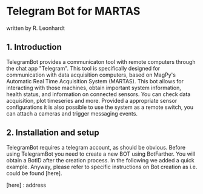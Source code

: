 # Telegram Bot for MARTAS

written by R. Leonhardt

## 1. Introduction

TelegramBot provides a communicaton tool with remote computers through the chat app "Telegram".
This tool is specifically designed for communication with data acquisition computers,
based on MagPy's Automatic Real Time Acquisition System (MARTAS). This bot allows for 
interacting with those machines, obtain important system information, health status,
and information on connected sensors. You can check data acquisition, plot timeseries and more.
Provided a appropriate sensor configurations it is also possible to use the system as a
remote switch, you can attach a cameras and trigger messaging events.

## 2. Installation and setup

TelegramBot requires a telegram account, as should be obvious. Before using TelegramBot you need 
to create a new BOT using BotFarther. You will obtain a BotID after the creation process. In the following we 
added a quick example. Anyway, please refer to specific instructions on Bot creation as i.e. could be found 
[here].






   [here] : address 

 
